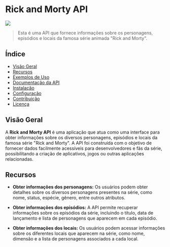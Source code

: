 # Rick and Morty API
<img src="http://img.shields.io/static/v1?label=STATUS&message=EM%20DESENVOLVIMENTO&color=GREEN&style=for-the-badge"/>


> Esta é uma API que fornece informações sobre os personagens, episódios e locais da famosa série animada "Rick and Morty".

## Índice

- [Visão Geral](#visão-geral)
- [Recursos](#recursos)
- [Exemplos de Uso](#exemplos-de-uso)
- [Documentação da API](#documentação-da-api)
- [Instalação](#instalação)
- [Configuração](#configuração)
- [Contribuição](#contribuição)
- [Licença](#licença)

## Visão Geral

A **Rick and Morty API** é uma aplicação que atua como uma interface para obter informações sobre os diversos personagens, episódios e locais da famosa série "Rick and Morty". A API foi construída com o objetivo de fornecer dados facilmente acessíveis para desenvolvedores e fãs da série, possibilitando a criação de aplicativos, jogos ou outras aplicações relacionadas.

## Recursos

- **Obter informações dos personagens:** Os usuários podem obter detalhes sobre os diversos personagens presentes na série, como nome, status, espécie, gênero, entre outros atributos.

- **Obter informações dos episódios:** A API permite recuperar informações sobre os episódios da série, incluindo o título, data de lançamento e lista de personagens que aparecem em cada episódio.

- **Obter informações dos locais:** Os usuários podem acessar informações sobre os diferentes locais que aparecem na série, como nome, dimensão e a lista de personagens associados a cada local.





